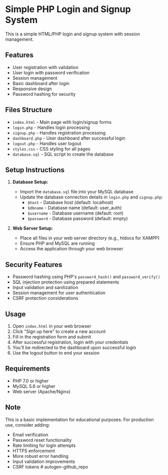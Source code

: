 # Simple PHP Login and Signup System

This is a simple HTML/PHP login and signup system with session management.

## Features

- User registration with validation
- User login with password verification
- Session management
- Basic dashboard after login
- Responsive design
- Password hashing for security

## Files Structure

- `index.html` - Main page with login/signup forms
- `login.php` - Handles login processing
- `signup.php` - Handles registration processing
- `dashboard.php` - User dashboard after successful login
- `logout.php` - Handles user logout
- `styles.css` - CSS styling for all pages
- `database.sql` - SQL script to create the database

## Setup Instructions

1. **Database Setup:**
   - Import the `database.sql` file into your MySQL database
   - Update the database connection details in `login.php` and `signup.php`:
     - `$host` - Database host (default: localhost)
     - `$dbname` - Database name (default: user_auth)
     - `$username` - Database username (default: root)
     - `$password` - Database password (default: empty)

2. **Web Server Setup:**
   - Place all files in your web server directory (e.g., htdocs for XAMPP)
   - Ensure PHP and MySQL are running
   - Access the application through your web browser

## Security Features

- Password hashing using PHP's `password_hash()` and `password_verify()`
- SQL injection protection using prepared statements
- Input validation and sanitization
- Session management for user authentication
- CSRF protection considerations

## Usage

1. Open `index.html` in your web browser
2. Click "Sign up here" to create a new account
3. Fill in the registration form and submit
4. After successful registration, login with your credentials
5. You'll be redirected to the dashboard upon successful login
6. Use the logout button to end your session

## Requirements

- PHP 7.0 or higher
- MySQL 5.6 or higher
- Web server (Apache/Nginx)

## Note

This is a basic implementation for educational purposes. For production use, consider adding:
- Email verification
- Password reset functionality
- Rate limiting for login attempts
- HTTPS enforcement
- More robust error handling
- Input validation improvements
- CSRF tokens
#   a u t o g e n - g i t h u b _ r e p o  
 